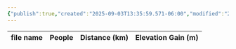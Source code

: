 ```yaml
---
{"publish":true,"created":"2025-09-03T13:35:59.571-06:00","modified":"2025-09-03T14:56:41.750-06:00","published":"2025-09-03T14:56:41.750-06:00","tags":["route"],"cssclasses":"","elevation":null,"region":"Icefields Parkway","location":"51.6142027, -116.2921643","DWYT":null,"Kane":"Moderate","completed":false}
---
```



| file name | People | Distance (km) | Elevation Gain (m) |
| --------- | ------ | ------------- | ------------------ |